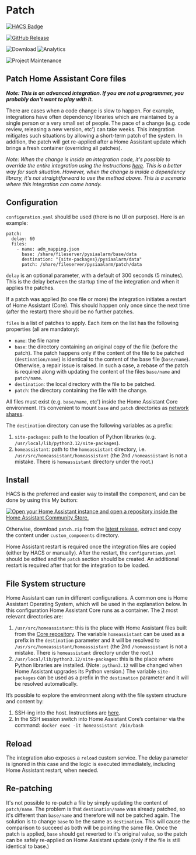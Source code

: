 # Patch

[![HACS Badge](https://img.shields.io/badge/HACS-Default-31A9F4.svg?style=for-the-badge)](https://github.com/hacs/integration)

[![GitHub Release](https://img.shields.io/github/release/amitfin/patch.svg?style=for-the-badge&color=blue)](https://github.com/amitfin/patch/releases)

![Download](https://img.shields.io/github/downloads/amitfin/patch/total.svg?style=for-the-badge&color=blue) ![Analytics](https://img.shields.io/badge/dynamic/json?style=for-the-badge&color=blue&label=Analytics&suffix=%20Installs&cacheSeconds=15600&url=https://analytics.home-assistant.io/custom_integrations.json&query=$.patch.total)

![Project Maintenance](https://img.shields.io/badge/maintainer-Amit%20Finkelstein-blue.svg?style=for-the-badge)

## Patch Home Assistant Core files

**_Note: This is an advanced integration. If you are not a programmer, you probably don’t want to play with it._**

There are cases when a code change is slow to happen. For example, integrations have often dependency libraries which are maintained by a single person or a very small set of people. The pace of a change (e.g. code review, releasing a new version, etc') can take weeks. This integration mitigates such situations by allowing a short-term patch of the system. In addition, the patch will get re-applied after a Home Assistant update which brings a fresh container (overriding all patches).

_Note: When the change is inside an integration code, it's possible to override the entire integration using the instructions [here](https://developers.home-assistant.io/docs/development_tips/#test-core-integration-changes-in-your-production-home-assistant-environment). This is a better way for such situation. However, when the change is inside a dependency library, it's not straightforward to use the method above. This is a scenario where this integration can come handy._

## Configuration

`configuration.yaml` should be used (there is no UI on purpose). Here is an example:

```
patch:
  delay: 60
  files:
    - name: adm_mapping.json
      base: /share/fileserver/pysiaalarm/base/data
      destination: "{site-packages}/pysiaalarm/data"
      patch: /share/fileserver/pysiaalarm/patch/data
```

`delay` is an optional parameter, with a default of 300 seconds (5 minutes). This is the delay between the startup time of the integration and when it applies the patches.

If a patch was applied (to one file or more) the integration initiates a restart of Home Assistant (Core). This should happen only once since the next time (after the restart) there should be no further patches.

`files` is a list of patches to apply. Each item on the list has the following properties (all are mandatory):

- `name`: the file name
- `base`: the directory containing an original copy of the file (before the patch). The patch happens only if the content of the file to be patched (`destination/name`) is identical to the content of the base file (`base/name`). Otherwise, a repair issue is raised. In such a case, a rebase of the patch is required along with updating the content of the files `base/name` and `patch/name`.
- `destination`: the local directory with the file to be patched.
- `patch`: the directory containing the file with the change.

All files must exist (e.g. `base/name`, etc') inside the Home Assistant Core environment. It’s convenient to mount `base` and `patch` directories as [network shares](https://www.home-assistant.io/common-tasks/os#network-storage).

The `destination` directory can use the following variables as a prefix:

1. `site-packages`: path to the location of Python libraries (e.g. `/usr/local/lib/python3.12/site-packages`).
2. `homeassistant`: path to the `homeassistant` directory, i.e. `/usr/src/homeassistant/homeassistant` (the 2nd `/homeassistant` is not a mistake. There is `homeassistant` directory under the root.)

## Install

HACS is the preferred and easier way to install the component, and can be done by using this My button:

[![Open your Home Assistant instance and open a repository inside the Home Assistant Community Store.](https://my.home-assistant.io/badges/hacs_repository.svg)](https://my.home-assistant.io/redirect/hacs_repository/?owner=amitfin&repository=patch&category=integration)

Otherwise, download `patch.zip` from the [latest release](https://github.com/amitfin/patch/releases), extract and copy the content under `custom_components` directory.

Home Assistant restart is required once the integration files are copied (either by HACS or manually). After the restart, the `configuration.yaml` should be edited and the `patch` section should be created. An additional restart is required after that for the integration to be loaded.

## File System structure

Home Assistant can run in different configurations. A common one is Home Assistant Operating System, which will be used in the explanation below. In this configuration Home Assistant Core runs as a container. The 2 most relevant directories are:

1. `/usr/src/homeassistant`: this is the place with Home Assistant files built from the [Core repository](https://github.com/home-assistant/core). The variable `homeassistant` can be used as a prefix in the `destination` parameter and it will be resolved to `/usr/src/homeassistant/homeassistant` (the 2nd `/homeassistant` is not a mistake. There is `homeassistant` directory under the root.)
2. `/usr/local/lib/python3.12/site-packages`: this is the place where Python libraries are installed. (Note: `python3.12` will be changed when Home Assistant upgrades its Python version.) The variable `site-packages` can be used as a prefix in the `destination` parameter and it will be resolved automatically.

It’s possible to explore the environment along with the file system structure and content by:

1. SSH-ing into the host. Instructions are [here](https://developers.home-assistant.io/docs/operating-system/debugging/).
2. In the SSH session switch into Home Assistant Core’s container via the command: `docker exec -it homeassistant /bin/bash`

## Reload

The integration also exposes a `reload` custom service. The delay parameter is ignored in this case and the logic is executed immediately, including Home Assistant restart, when needed.

## Re-patching

It's not possible to re-patch a file by simply updating the content of `patch/name`. The problem is that `destination/name` was already patched, so it's different than `base/name` and therefore will not be patched again. The solution is to change `base` to be the same as `destination`. This will cause the comparison to succeed as both will be pointing the same file. Once the patch is applied, `base` should get reverted to it's original value, so the patch can be safely re-applied on Home Assistant update (only if the file is still identical to base.)

